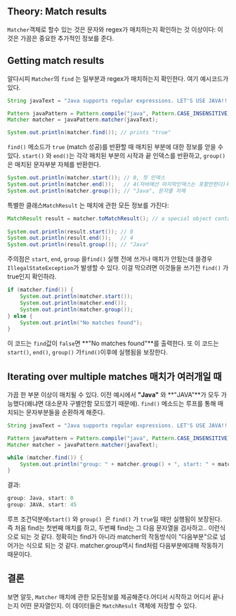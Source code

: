 ## Theory: Match results

`Matcher`객체로 할수 있는 것은 문자와 regex가 매치하는지 확인하는 것 이상이다: 이것은 가끔은 중요한 추가적인 정보를 준다.

## Getting match results

알다시피  `Matcher`의 `find` 는 일부분과 regex가 매치하는지 확인한다. 여기 예시코드가 있다.

```java
String javaText = "Java supports regular expressions. LET'S USE JAVA!!!";

Pattern javaPattern = Pattern.compile("java", Pattern.CASE_INSENSITIVE);
Matcher matcher = javaPattern.matcher(javaText);

System.out.println(matcher.find()); // prints "true"
```

 `find()` 메소드가 `true` (match 성공)를 반환할 때 매치된 부분에 대한 정보를 얻을 수 있다. `start()` 와 `end()`는 각각 매치된 부분의 시작과 끝 인덱스를 반환하고, `group()` 은 매치된 문자부분 자체를 반환한다.

```java
System.out.println(matcher.start()); // 0, 첫 인덱스
System.out.println(matcher.end());   // 4(자바에선 마지막인덱스는 포함안한다)즉 3다음
System.out.println(matcher.group()); // "Java", 문자열 자체
```

특별한 클래스`MatchResult` 는 매치에 관한 모든 정보를 가진다:

```java
MatchResult result = matcher.toMatchResult(); // a special object containing match results
        
System.out.println(result.start()); // 0
System.out.println(result.end());   // 4
System.out.println(result.group()); // "Java"
```

주의점은 `start`, `end`, `group` 을`find()` 실행 전에 쓰거나 매치가 안됬는데 쓸경우 `IllegalStateException`가 발생할 수 있다. 이걸 막으려면 이것들을 쓰기전 `find()` 가 true인지 확인하라.

```java
if (matcher.find()) {
    System.out.println(matcher.start());
    System.out.println(matcher.end());
    System.out.println(matcher.group());
} else {
    System.out.println("No matches found");
}
```

이 코드는 `find`값이 `false`면 **"No matches found"**를 출력한다. 또 이 코드는`start()`, `end()`, `group()` 가`find()`이후에 실행됨을 보장한다.

## Iterating over multiple matches 매치가 여러개일 때

가끔 한 부분 이상이 매치될 수 있다. 이전 예시에서 **"Java"** 와 **"JAVA"**가 모두 가능했다(왜냐면 대소문자 구별안함 모드였기 때문에).  `find()` 메소드는 루프를 통해 매치되는 문자부분들을 순환하게 해준다.

```java
String javaText = "Java supports regular expressions. LET'S USE JAVA!!!";

Pattern javaPattern = Pattern.compile("java", Pattern.CASE_INSENSITIVE);
Matcher matcher = javaPattern.matcher(javaText);

while (matcher.find()) {
    System.out.println("group: " + matcher.group() + ", start: " + matcher.start());
}
```

결과:

```java
group: Java, start: 0
group: JAVA, start: 45
```

루프 조건덕분에`start()` 와 `group() `은 `find()` 가 `true`일 때만 실행됨이 보장된다.
즉 처음 find는 첫번째 매치를 하고, 두번째 find는 그 다음 문자열을 검사하고.. 이런식으로 되는 것 같다.
정확히는 find가 아니라 matcher의 작동방식이 "다음부분"으로 넘어가는 식으로 되는 것 같다.
matcher.group역시 find처럼 다음부분에대해 작동하기 때문이다.

## 결론

보면 알듯, `Matcher` 매치에 관한 모든정보를 제공해준다.어디서 시작하고 어디서 끝나는지 어떤 문자열인지. 이 데이터들은 `MatchResult` 객체에 저장할 수 있다.
